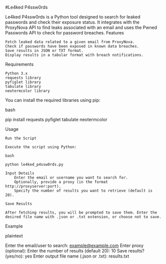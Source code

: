 #Le4ked P4ssw0rds

Le4ked P4ssw0rds is a Python tool designed to search for leaked passwords and check their exposure status. It integrates with the ProxyNova API to find leaks associated with an email and uses the Pwned Passwords API to check for password breaches.
Features

    Fetch leaked data related to a given email from ProxyNova.
    Check if passwords have been exposed in known data breaches.
    Save results in JSON or TXT format.
    Display results in a tabular format with breach notifications.

Requirements

    Python 3.x
    requests library
    pyfiglet library
    tabulate library
    neotermcolor library

You can install the required libraries using pip:

bash

pip install requests pyfiglet tabulate neotermcolor

Usage

    Run the Script

    Execute the script using Python:

    bash

    python le4ked_p4ssw0rds.py

    Input Details
        Enter the email or username you want to search for.
        Optionally, provide a proxy (in the format http://proxyserver:port).
        Specify the number of results you want to retrieve (default is 20).

    Save Results

    After fetching results, you will be prompted to save them. Enter the desired file name with .json or .txt extension, or choose not to save.

Example

plaintext

Enter the email/user to search: example@example.com
Enter proxy (optional): 
Enter the number of results (default 20): 10
Save results? (yes/no): yes
Enter output file name (.json or .txt): results.txt

